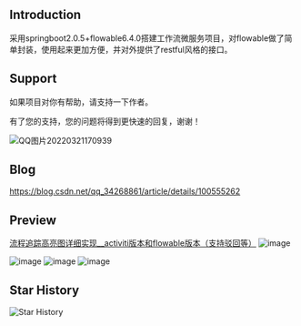 ## Introduction
采用springboot2.0.5+flowable6.4.0搭建工作流微服务项目，对flowable做了简单封装，使用起来更加方便，并对外提供了restful风格的接口。


## Support
如果项目对你有帮助，请支持一下作者。

有了您的支持，您的问题将得到更快速的回复，谢谢！

![QQ图片20220321170939](https://user-images.githubusercontent.com/51793431/159232964-7f70ebcc-a632-4823-9fbb-3f86efc58b51.jpg)


## Blog
https://blog.csdn.net/qq_34268861/article/details/100555262

## Preview
[流程追踪高亮图详细实现__activiti版本和flowable版本（支持驳回等）](https://blog.csdn.net/qq_34268861/article/details/100555262)
![image](https://user-images.githubusercontent.com/51793431/115829712-e1059100-a441-11eb-9f3a-f1c235f84bb5.png)

![image](https://user-images.githubusercontent.com/51793431/115829904-22963c00-a442-11eb-8fb8-6e1fb5aaab22.png)
![image](https://user-images.githubusercontent.com/51793431/115829921-288c1d00-a442-11eb-8c85-71950c1e4f8a.png)
![image](https://user-images.githubusercontent.com/51793431/115829941-2cb83a80-a442-11eb-8391-317c45bdd6a2.png)


## Star History



![Star History](https://www.star-history.com/#wellzhi/springboot-flowable&Date)
